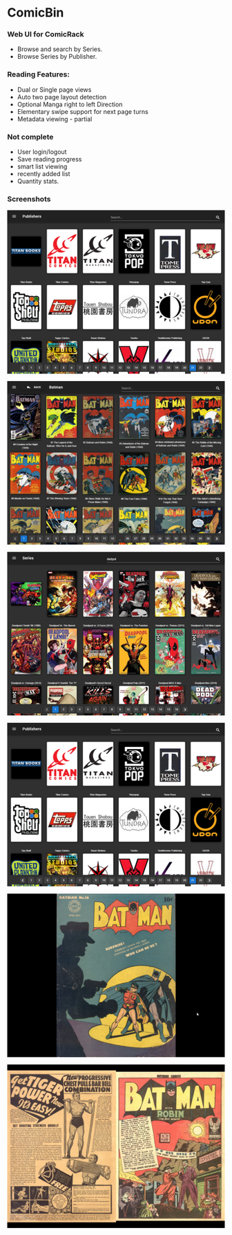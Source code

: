 ComicBin
=============

### Web UI for ComicRack

- Browse and search by Series.
- Browse Series by Publisher.

### Reading Features:

- Dual or Single page views
- Auto two page layout detection
- Optional Manga right to left Direction
- Elementary swipe support for next page turns
- Metadata viewing - partial

### Not complete

- User login/logout
- Save reading progress
- smart list viewing
- recently added list
- Quantity stats.





### Screenshots

![Publishers Browser](https://raw.githubusercontent.com/Timmy-B/ComicBin/master/examples/publishers.png)

![Series Browser](https://raw.githubusercontent.com/Timmy-B/ComicBin/master/examples/series.png)

![Search](https://raw.githubusercontent.com/Timmy-B/ComicBin/master/examples/search.png)

![Read Progress](https://raw.githubusercontent.com/Timmy-B/ComicBin/master/examples/publishers.png)

![Cover View](https://raw.githubusercontent.com/Timmy-B/ComicBin/master/examples/cover.png)

![2 Page View](https://raw.githubusercontent.com/Timmy-B/ComicBin/master/examples/2page.jpg)
